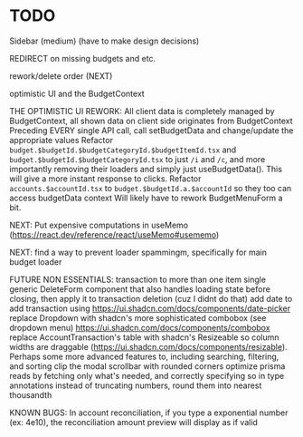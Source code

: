 # TODO

Sidebar (medium) (have to make design decisions)

REDIRECT on missing budgets and etc.

rework/delete order (NEXT)

optimistic UI and the BudgetContext

THE OPTIMISTIC UI REWORK:
All client data is completely managed by BudgetContext, all shown data on client side originates from BudgetContext
Preceding EVERY single API call, call setBudgetData and change/update the appropriate values
Refactor `budget.$budgetId.$budgetCategoryId.$budgetItemId.tsx` and `budget.$budgetId.$budgetCategoryId.tsx` to just `/i` and `/c`, and more importantly removing their loaders and simply just useBudgetData(). This will give a more instant response to clicks.
Refactor `accounts.$accountId.tsx` to `budget.$budgetId.a.$accountId` so they too can access budgetData context
Will likely have to rework BudgetMenuForm a bit.


NEXT: Put expensive computations in useMemo (<https://react.dev/reference/react/useMemo#usememo>)

NEXT: find a way to prevent loader spammingm, specifically for main budget loader


FUTURE NON ESSENTIALS:
transaction to more than one item
single generic DeleteForm component that also handles loading state before closing, then apply it to transaction deletion (cuz I didnt do that)
add date to add transaction using https://ui.shadcn.com/docs/components/date-picker
replace Dropdown with shadcn's more sophisticated combobox (see dropdown menu) https://ui.shadcn.com/docs/components/combobox
replace AccountTransaction's table with shadcn's Resizeable so column widths are draggable (https://ui.shadcn.com/docs/components/resizable). Perhaps some more advanced features to, including searching, filtering, and sorting
clip the modal scrollbar with rounded corners
optimize prisma reads by fetching only what's needed, and correctly specifying so in type annotations
instead of truncating numbers, round them into nearest thousandth

KNOWN BUGS:
In account reconciliation, if you type a exponential number (ex: 4e10), the reconciliation amount preview will display as if valid